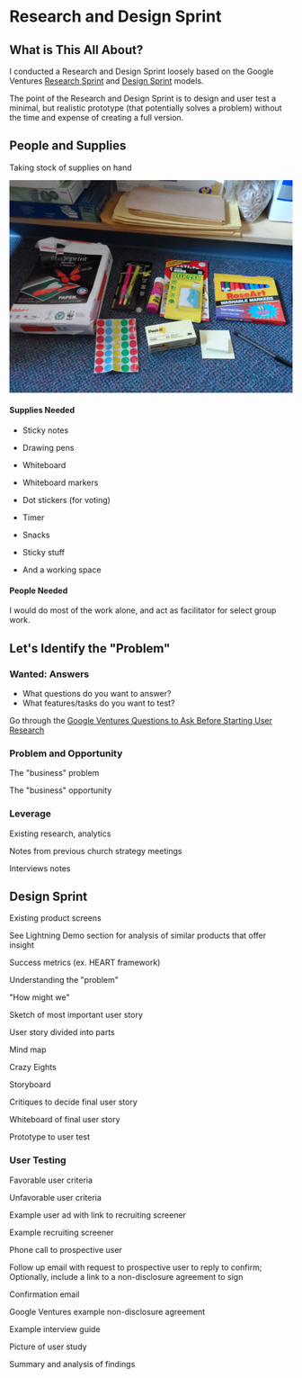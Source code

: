# Research and Design Sprint

## What is This All About?
I conducted a Research and Design Sprint loosely based on the Google Ventures [Research Sprint](http://www.gv.com/lib/the-gv-research-sprint-a-4-day-process-for-answering-important-startup-questions) and [Design Sprint](http://www.gv.com/sprint) models. 

The point of the Research and Design Sprint is to design and user test a minimal, but realistic prototype (that potentially solves a problem) without the time and expense of creating a full version. 

## People and Supplies
Taking stock of supplies on hand

![](design-sprint/supply-cabinet.jpg)

#### Supplies Needed
* Sticky notes 
* Drawing pens 
* Whiteboard
* Whiteboard markers
* Dot stickers (for voting)
* Timer 
* Snacks 
* Sticky stuff

* And a working space

#### People Needed

I would do most of the work alone, and act as facilitator for select group work. 

## Let's Identify the "Problem"

### Wanted: Answers

* What questions do you want to answer?
* What features/tasks do you want to test?

Go through the [Google Ventures Questions to Ask Before Starting User Research](http://www.gv.com/lib/questions-to-ask-before-starting-user-research) 

### Problem and Opportunity

The "business" problem

The "business" opportunity

### Leverage

Existing research, analytics

Notes from previous church strategy meetings

Interviews notes

## Design Sprint

Existing product screens

See Lightning Demo section for analysis of similar products that offer insight

Success metrics (ex. HEART framework)

Understanding the "problem"

"How might we"

Sketch of most important user story

User story divided into parts

Mind map 

Crazy Eights 

Storyboard 

Critiques to decide final user story

Whiteboard of final user story 

Prototype to user test

### User Testing

Favorable user criteria 

Unfavorable user criteria

Example user ad with link to recruiting screener

Example recruiting screener

Phone call to prospective user

Follow up email with request to prospective user to reply to confirm; Optionally, include a link to a non-disclosure agreement to sign

Confirmation email

Google Ventures example non-disclosure agreement

Example interview guide

Picture of user study

Summary and analysis of findings





